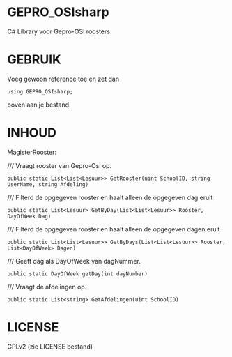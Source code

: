 GEPRO_OSIsharp
==============

C# Library voor Gepro-OSI roosters.

GEBRUIK
==============
Voeg gewoon reference toe en zet dan

    using GEPRO_OSIsharp;

boven aan je bestand.

INHOUD
==============
MagisterRooster:

  /// Vraagt rooster van Gepro-Osi op.
  
    public static List<List<Lesuur>> GetRooster(uint SchoolID, string UserName, string Afdeling)
  
  
  
  /// Filterd de opgegeven rooster en haalt alleen de opgegeven dag eruit
  
    public static List<Lesuur> GetByDay(List<List<Lesuur>> Rooster, DayOfWeek Dag)
  
  
  
  /// Filterd de opgegeven rooster en haalt alleen de opgegeven dagen eruit
  
    public static List<List<Lesuur>> GetByDays(List<List<Lesuur>> Rooster, List<DayOfWeek> Dagen)
  
  
  
  /// Geeft dag als DayOfWeek van dagNummer.
  
    public static DayOfWeek getDay(int dayNumber)
  
  
  
  /// Vraagt de afdelingen op.
  
    public static List<string> GetAfdelingen(uint SchoolID)
  
  
  
LICENSE
==============
GPLv2 (zie LICENSE bestand)
